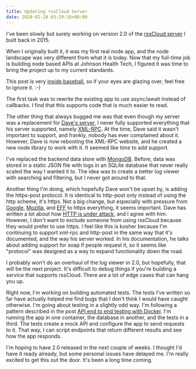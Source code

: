 ```yaml
---
title: Updating rssCloud Server
date: 2020-02-18 03:29:18+00:00
---
```


I've been slowly but surely working on version 2.0 of the [rssCloud server](/rebooting-rsscloud/) I built back in 2015.

When I originally built it, it was my first real node app, and the node landscape was very different from what it is today.  Now that my full-time job is building node based APIs at Johnson Health Tech, I figured it was time to  bring the project up to my current standards.

This post is very [inside baseball](https://en.wikipedia.org/wiki/Inside_baseball_(metaphor)), so if your eyes are glazing over, feel free to ignore it. :-)

The first task was to rewrite the existing app to use async/await instead of callbacks. I find that this supports code that is much easier to read.

The other thing that always bugged me was that even though my server was a replacement for [Dave's server](http://tool.rsscloud.co/), I never fully supported everything that his server supported, namely [XML-RPC](http://xmlrpc.com/). At the time, Dave said it wasn't important to support, and frankly, nobody has ever complained about it. However, Dave is now rebooting the XML-RPC website, and he created a new node library to work with it. It seemed like time to add support.

I've replaced the backend data store with [MongoDB](https://www.mongodb.com/). Before, data was stored in a static JSON file with logs in an SQLite database that never really scaled the way I wanted it to. The idea was to create a better log viewer with searching and filtering, but I never got around to that.

Another thing I'm doing, which hopefully Dave won't be upset by, is adding the https-post protocol. It is identical to http-post only instead of using the http scheme, it's https.  Not a big change, but especially with pressure from [Google](https://developers.google.com/web/fundamentals/security/encrypt-in-transit/why-https), [Mozilla](https://blog.mozilla.org/security/2015/04/30/deprecating-non-secure-http/), and [EFF](https://www.eff.org/encrypt-the-web) to https everything, it seems important. Dave has written a lot about how [HTTP is under attack](http://scripting.com/2018/02/23/174914.html), and I agree with him. However, I don't want to exclude someone from using rssCloud because they would prefer to use https. I feel like this is kosher because I'm continuing to support xml-rpc and http-post in the same way that it's documented, and the way his server worked. In his documentation, he talks about adding support for soap if people request it, so it seems like "protocol" was designed as a way to expand functionality down the road.

I probably won't do an overhaul of the log viewer in 2.0, but hopefully, that will be the next project. It's difficult to debug things if you're building a service that supports rssCloud. There are a lot of edge cases that can hang you up.

Right now, I'm working on building automated tests. The tests I've written so far have actually helped me find bugs that I don't think I would have caught otherwise. I'm going about testing in a slightly odd way. I'm following a pattern described in the post [API end to end testing with Docker](https://fire.ci/blog/api-end-to-end-testing-with-docker/). I'm running the app in one container, the database in another, and the tests in a third. The tests create a mock API and configure the app to send requests to it. That way, I can script endpoints that return different results and see how the app responds.

I'm hoping to have 2.0 released in the next couple of weeks. I thought I'd have it ready already, but some personal issues have delayed me. I'm really excited to get this out the door. It's been a long time coming.
